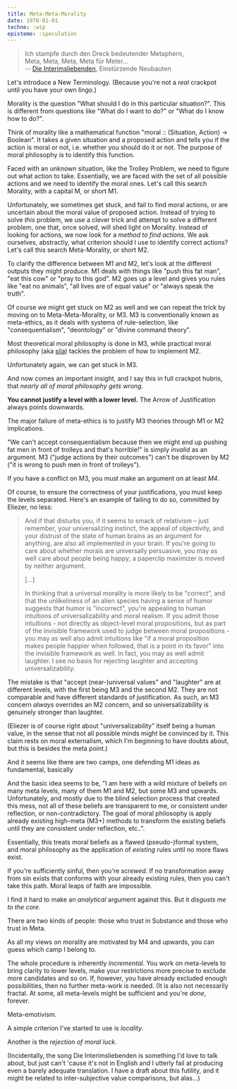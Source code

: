 ```yaml
---
title: Meta-Meta-Morality
date: 1970-01-01
techne: :wip
episteme: :speculation
---
```


> Ich stampfe durch den Dreck bedeutender Metaphern,  
> Meta, Meta, Meta, Meta für Meter...  
> -- [Die Interimsliebenden](http://vimeo.com/36592271), Einstürzende Neubauten

Let's introduce a New Terminology. (Because you're not a *real* crackpot until you have your own lingo.)

Morality is the question "What should I do in this particular situation?". This is different from questions like "What do I want to do?" or "What do I know how to do?".

Think of morality like a mathematical function "moral :: (Situation, Action) -> Boolean". It takes a given situation and a proposed action and tells you if the action is moral or not, i.e. whether you should do it or not. The purpose of moral philosophy is to identify this function.

Faced with an unknown situation, like the Trolley Problem, we need to figure out what action to take. Essentially, we are faced with the set of all possible actions and we need to identify the moral ones. Let's call this search Morality, with a capital M, or short M1.

Unfortunately, we sometimes get stuck, and fail to find moral actions, or are uncertain about the moral value of proposed action. Instead of trying to solve *this* problem, we use a clever trick and attempt to solve a different problem, one that, once solved, will shed light on Morality. Instead of looking for actions, we now look for a *method to find actions*. We ask ourselves, abstractly, what criterion should I use to identify correct actions? Let's call this search Meta-Morality, or short M2.

To clarify the difference between M1 and M2, let's look at the different outputs they might produce. M1 deals with things like "push this fat man", "eat this cow" or "pray to this god". M2 goes up a level and gives you rules like "eat no animals", "all lives are of equal value" or "always speak the truth".

Of course we might get stuck on M2 as well and we can repeat the trick by moving on to Meta-Meta-Morality, or M3. M3 is conventionally known as meta-ethics, as it deals with systems of rule-selection, like "consequentialism", "deontology" or "divine command theory". 

Most theoretical moral philosophy is done in M3, while practical moral philosophy (aka [sila](https://en.wikipedia.org/wiki/%C5%9A%C4%ABla)) tackles the problem of how to implement M2.

Unfortunately again, we can get stuck in M3.

And now comes an important insight, and I say this in full crackpot hubris, that *nearly all of moral philosophy gets wrong*.

**You cannot justify a level with a lower level.** The Arrow of Justification always points downwards.

The major failure of meta-ethics is to justify M3 theories through M1 or M2 implications. 

"We can't accept consequentialism because then we might end up pushing fat men in front of trolleys and that's horrible!" is simply *invalid* as an argument. M3 ("judge actions by their outcomes") can't be disproven by M2 ("it is wrong to push men in front of trolleys"). 

If you have a conflict on M3, you must make an argument on at least *M4*.

Of course, to ensure the correctness of your justifications, you must keep the levels separated. Here's an example of failing to do so, committed by Eliezer, no less:

> And if that disturbs you, if it seems to smack of relativism – just remember, your universalizing instinct, the appeal of objectivity, and your distrust of the state of human brains as an argument for anything, are also all implemented in your brain. If you're going to care about whether morals are universally persuasive, you may as well care about people being happy; a paperclip maximizer is moved by neither argument.
>
> [...]
>
> In thinking that a universal morality is more likely to be "correct", and that the unlikeliness of an alien species having a sense of humor suggests that humor is "incorrect", you're appealing to human intuitions of universalizability and moral realism. If you admit those intuitions - not directly as object-level moral propositions, but as part of the invisible framework used to judge between moral propositions - you may as well also admit intuitions like "if a moral proposition makes people happier when followed, that is a point in its favor" into the invisible framework as well. In fact, you may as well admit laughter. I see no basis for rejecting laughter and accepting universalizability.

The mistake is that "accept (near-)universal values" and "laughter" are at different levels, with the first being M3 and the second M2. They are not comparable and have different standards of justification. As such, an M3 concern *always* overrides an M2 concern, and so universalizability is genuinely stronger than laughter.

(Eliezer is of course right about "universalizability" itself being a human value, in the sense that not all possible minds might be convinced by it. This claim rests on moral externalism, which I'm beginning to have doubts about, but this is besides the meta point.)


And it seems like there are two camps, one defending M1 ideas as fundamental, basically 

And the basic idea seems to be, "I am here with a wild mixture of beliefs on many meta levels, many of them M1 and M2, but some M3 and upwards. Unfortunately, and mostly due to the blind selection process that created this mess, not all of these beliefs are transparent to me, or consistent under reflection, or non-contradictory. The goal of moral philosophy is apply already existing high-meta (M3+) methods to transform the existing beliefs until they are consistent under reflection, etc..".

Essentially, this treats moral beliefs as a flawed (pseudo-)formal system, and moral philosophy as the application of *existing* rules until no more flaws exist.

If you're sufficiently sinful, then you're *screwed*. If no transformation away from sin exists that conforms with your already existing rules, then you can't take this path. Moral leaps of faith are impossible.

I find it hard to make an *analytical* argument against this. But it *disgusts me to the core*.

There are two kinds of people: those who trust in Substance and those who trust in Meta.

As all my views on morality are motivated by M4 and upwards, you can guess which camp I belong to.



The whole procedure is inherently *incremental*. You work on meta-levels to bring clarity to lower levels, make your restrictions more precise to exclude more candidates and so on. If, however, you have already excluded enough possibilities, then no further meta-work is needed. (It is also not necessarily fractal. At some, all meta-levels might be sufficient and you're *done*, forever.  

Meta-emotivism.


A simple criterion I've started to use is *locality*.

Another is the *rejection of moral luck*.

(Incidentally, the song Die Interimsliebenden is something I'd love to talk about, but just can't 'cause it's not in English and I utterly fail at producing even a barely adequate translation. I have a draft about this futility, and it might be related to inter-subjective value comparisons, but alas...)
